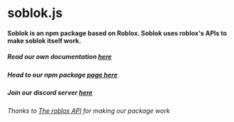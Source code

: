 # soblok.js

#### Soblok is an npm package based on Roblox. Soblok uses roblox's APIs to make soblok itself work.

##### Read our own documentation [here](https://soblok.only-fan.ga/)
##### Head to our npm package [page here](https://www.npmjs.com/package/soblok)
##### Join our discord server [here](https://discord.gg/zddRvUuQ28)


###### Thanks to [The roblox API](https://api.roblox.com/) for making our package work
